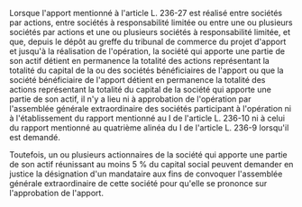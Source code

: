 Lorsque l'apport mentionné à l'article L. 236-27 est réalisé entre sociétés par actions, entre sociétés à responsabilité limitée ou entre une ou plusieurs sociétés par actions et une ou plusieurs sociétés à responsabilité limitée, et que, depuis le dépôt au greffe du tribunal de commerce du projet d'apport et jusqu'à la réalisation de l'opération, la société qui apporte une partie de son actif détient en permanence la totalité des actions représentant la totalité du capital de la ou des sociétés bénéficiaires de l'apport ou que la société bénéficiaire de l'apport détient en permanence la totalité des actions représentant la totalité du capital de la société qui apporte une partie de son actif, il n'y a lieu ni à approbation de l'opération par l'assemblée générale extraordinaire des sociétés participant à l'opération ni à l'établissement du rapport mentionné au I de l'article L. 236-10 ni à celui du rapport mentionné au quatrième alinéa du I de l'article L. 236-9 lorsqu'il est demandé.  

  

Toutefois, un ou plusieurs actionnaires de la société qui apporte une partie de son actif réunissant au moins 5 % du capital social peuvent demander en justice la désignation d'un mandataire aux fins de convoquer l'assemblée générale extraordinaire de cette société pour qu'elle se prononce sur l'approbation de l'apport.

